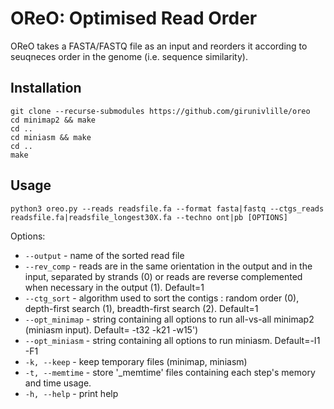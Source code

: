 # OReO: Optimised Read Order

OReO takes a FASTA/FASTQ file as an input and reorders it according to seuqneces order in the genome (i.e. sequence similarity).

## Installation 

```
git clone --recurse-submodules https://github.com/girunivlille/oreo 
cd minimap2 && make
cd ..
cd miniasm && make
cd ..
make
```

## Usage

`python3 oreo.py --reads readsfile.fa --format fasta|fastq --ctgs_reads readsfile.fa|readsfile_longest30X.fa --techno ont|pb [OPTIONS]`

Options:
* `--output` - name of the sorted read file
* `--rev_comp` - reads are in the same orientation in the output and in the input, separated by strands (0) or reads are reverse complemented when necessary in the output (1). Default=1
* `--ctg_sort` - algorithm used to sort the contigs : random order (0), depth-first search (1), breadth-first search (2). Default=1
* `--opt_minimap` - string containing all options to run all-vs-all minimap2 (miniasm input). Default= -t32 -k21 -w15')         
* `--opt_miniasm` - string containing all options to run miniasm. Default=-I1 -F1
* `-k, --keep` - keep temporary files (minimap, miniasm)
* `-t, --memtime` - store '_memtime' files containing each step's memory and time usage.
* `-h, --help` - print help
